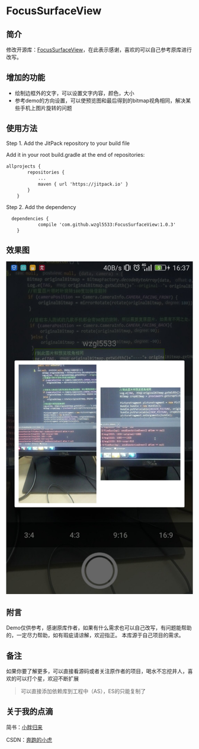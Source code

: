 # FocusSurfaceView

## 简介
修改开源库：[FocusSurfaceView](https://github.com/CGmaybe10/FocusSurfaceView)，在此表示感谢，喜欢的可以自己参考原库进行改写。

## 增加的功能
* 绘制边框外的文字，可以设置文字内容，颜色，大小
* 参考demo的方向设置，可以使预览图和最后得到的bitmap视角相同，解决某些手机上图片旋转的问题

## 使用方法

Step 1. Add the JitPack repository to your build file

Add it in your root build.gradle at the end of repositories:
```
allprojects {
		repositories {
			...
			maven { url 'https://jitpack.io' }
		}
	}
```
  Step 2. Add the dependency
```
  dependencies {
	        compile 'com.github.wzgl5533:FocusSurfaceView:1.0.3'
	}
```
   
 ## 效果图
![wzgl_demo](https://github.com/wzgl5533/FocusSurfaceView/blob/master/screenshots/wzgl_demo.jpg)


## 附言

Demo仅供参考，感谢原库作者，如果有什么需求也可以自己改写，有问题能帮助的，一定尽力帮助，如有瑕疵请谅解，欢迎指正。
本库源于自己项目的需求。

## 备注
如果你要了解更多，可以直接看源码或者关注原作者的项目，喝水不忘挖井人，喜欢的可以打个星，欢迎不断扩展
> 可以直接添加依赖库到工程中（AS），ES的只能复制了

## 关于我的点滴

简书：[小胖归来](http://www.jianshu.com/p/0a313554364b)

CSDN：[奔跑的小虎](http://blog.csdn.net/wzgl708937822)
